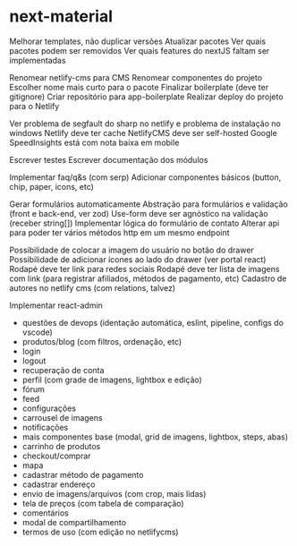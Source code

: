 # next-material

Melhorar templates, não duplicar versões
Atualizar pacotes
Ver quais pacotes podem ser removidos
Ver quais features do nextJS faltam ser implementadas

Renomear netlify-cms para CMS
Renomear componentes do projeto
Escolher nome mais curto para o pacote
Finalizar boilerplate (deve ter gitignore)
Criar repositório para app-boilerplate
Realizar deploy do projeto para o Netlify

Ver problema de segfault do sharp no netlify e problema de instalação no windows
Netlify deve ter cache
NetlifyCMS deve ser self-hosted
Google SpeedInsights está com nota baixa em mobile

Escrever testes
Escrever documentação dos módulos

Implementar faq/q&s (com serp)
Adicionar componentes básicos (button, chip, paper, icons, etc)

Gerar formulários automaticamente
Abstração para formulários e validação (front e back-end, ver zod)
Use-form deve ser agnóstico na validação (receber string[])
Implementar lógica do formulário de contato
Alterar api para poder ter vários métodos http em um mesmo endpoint

Possibilidade de colocar a imagem do usuário no botão do drawer
Possibilidade de adicionar ícones ao lado do drawer (ver portal react)
Rodapé deve ter link para redes sociais
Rodapé deve ter lista de imagens com link (para registrar afiliados, métodos de pagamento, etc)
Cadastro de autores no netlify cms (com relations, talvez)

Implementar react-admin

- questões de devops (identação automática, eslint, pipeline, configs do vscode)
- produtos/blog (com filtros, ordenação, etc)
- login
- logout
- recuperação de conta
- perfil (com grade de imagens, lightbox e edição)
- fórum
- feed
- configurações
- carrousel de imagens
- notificações
- mais componentes base (modal, grid de imagens, lightbox, steps, abas)
- carrinho de produtos
- checkout/comprar
- mapa
- cadastrar método de pagamento
- cadastrar endereço
- envio de imagens/arquivos (com crop, mais lidas)
- tela de preços (com tabela de comparação)
- comentários
- modal de compartilhamento
- termos de uso (com edição no netlifycms)
